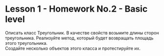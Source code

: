 # Lesson 1 - Homework No.2 - Basic level
Описать класс Треугольник. В качестве свойств возьмите длины сторон треугольника. Реализуйте  метод,  который  будет  возвращать  площадь  этого  треугольника.  
Создайте несколько объектов этого класса и протестируйте их.
